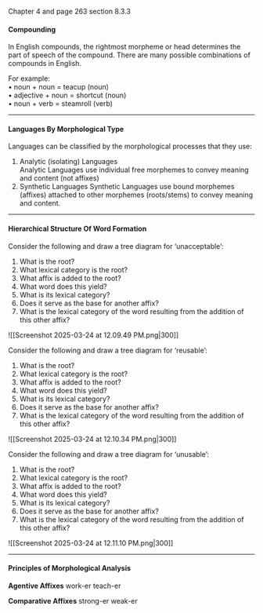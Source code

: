 Chapter 4 and page 263 section 8.3.3
#### Compounding

In English compounds, the rightmost morpheme or head determines the part of speech of the compound. There are many possible combinations of compounds in English.

For example:  
• noun + noun = teacup (noun)  
• adjective + noun = shortcut (noun)  
• noun + verb = steamroll (verb)


---
#### Languages By Morphological Type

Languages can be classified by the morphological processes that they use:
1. Analytic (isolating) Languages  
	Analytic Languages use individual free morphemes to convey meaning and content (not affixes)
2. Synthetic Languages
	Synthetic Languages use bound morphemes (affixes) attached to other morphemes (roots/stems) to convey meaning and content.


---
#### Hierarchical Structure Of Word Formation

Consider the following and draw a tree diagram for ‘unacceptable’:  
1. What is the root?  
2. What lexical category is the root?  
3. What affix is added to the root?  
4. What word does this yield?  
5. What is its lexical category?  
6. Does it serve as the base for another affix?  
7. What is the lexical category of the word resulting from the addition of this other affix?

![[Screenshot 2025-03-24 at 12.09.49 PM.png|300]]


Consider the following and draw a tree diagram for ‘reusable’:  
1. What is the root?  
2. What lexical category is the root?  
3. What affix is added to the root?  
4. What word does this yield?  
5. What is its lexical category?  
6. Does it serve as the base for another affix?  
7. What is the lexical category of the word resulting from the addition of this other affix?

![[Screenshot 2025-03-24 at 12.10.34 PM.png|300]]


Consider the following and draw a tree diagram for ‘unusable’:  
1. What is the root?  
2. What lexical category is the root?  
3. What affix is added to the root?  
4. What word does this yield?  
5. What is its lexical category?  
6. Does it serve as the base for another affix?  
7. What is the lexical category of the word resulting from the addition of this other affix?

![[Screenshot 2025-03-24 at 12.11.10 PM.png|300]]



---
#### Principles of Morphological Analysis

**Agentive Affixes**
work-er
teach-er

**Comparative Affixes**
strong-er
weak-er

